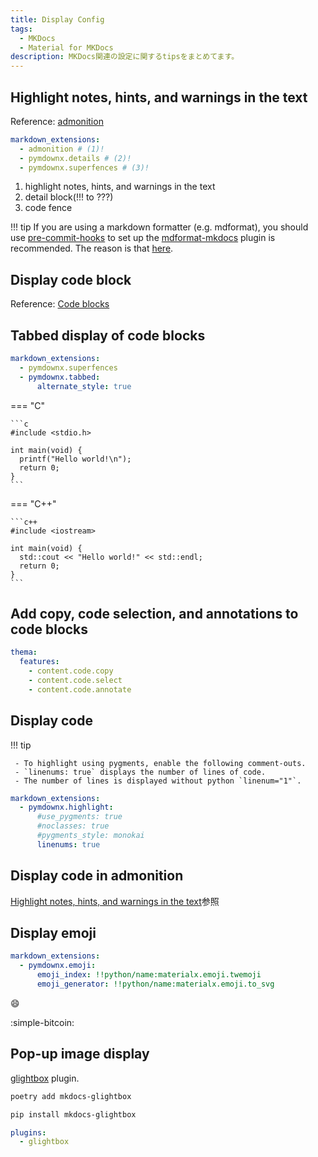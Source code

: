 ```yaml
---
title: Display Config
tags:
  - MKDocs
  - Material for MKDocs
description: MKDocs関連の設定に関するtipsをまとめてます。
---
```


## Highlight notes, hints, and warnings in the text

Reference: [admonition](https://squidfunk.github.io/mkdocs-material/reference/admonitions/)

```yaml title="mkdocs.yml" linenums="1"
markdown_extensions:
  - admonition # (1)!
  - pymdownx.details # (2)!
  - pymdownx.superfences # (3)!
```

1. highlight notes, hints, and warnings in the text
2. detail block(!!! to ???)
3. code fence

!!! tip
    If you are using a markdown formatter (e.g. mdformat), you should use [pre-commit-hooks](https://pre-commit.com/#pre-commit-configyaml---hooks) to set up the [mdformat-mkdocs](https://github.com/KyleKing/mdformat-mkdocs#usage) plugin is recommended.
    The reason is that [here](./mdformat.md/#mdformat-admon).

## Display code block

Reference: [Code blocks](https://squidfunk.github.io/mkdocs-material/reference/code-blocks/)

## Tabbed display of code blocks

```yaml title="mkdocs.yml"
markdown_extensions:
  - pymdownx.superfences
  - pymdownx.tabbed:
      alternate_style: true
```

=== "C"

    ```c
    #include <stdio.h>

    int main(void) {
      printf("Hello world!\n");
      return 0;
    }
    ```

=== "C++"

    ```c++
    #include <iostream>

    int main(void) {
      std::cout << "Hello world!" << std::endl;
      return 0;
    }
    ```

## Add copy, code selection, and annotations to code blocks

```yaml title="mkdocs.yml"
thema:
  features:
    - content.code.copy
    - content.code.select
    - content.code.annotate
```

## Display code

!!! tip

     - To highlight using pygments, enable the following comment-outs.
     - `linenums: true` displays the number of lines of code.
     - The number of lines is displayed without python `linenum="1"`.

```yaml title="mkdocs.yml"
markdown_extensions:
  - pymdownx.highlight:
      #use_pygments: true
      #noclasses: true
      #pygments_style: monokai
      linenums: true
```

## Display code in admonition

[Highlight notes, hints, and warnings in the text](#highlight-notes-hints-and-warnings-in-the-text)参照

## Display emoji

```yaml title="mkdocs.yml"
markdown_extensions:
  - pymdownx.emoji:
      emoji_index: !!python/name:materialx.emoji.twemoji
      emoji_generator: !!python/name:materialx.emoji.to_svg
```

:smile:

:simple-bitcoin:

## Pop-up image display

[glightbox](https://github.com/blueswen/mkdocs-glightbox) plugin.

```bash
poetry add mkdocs-glightbox
```

```bash
pip install mkdocs-glightbox
```

```yaml title="mkdocs.yml"
plugins:
  - glightbox
```
